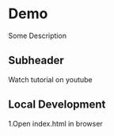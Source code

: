 # Demo

Some Description

## Subheader

Watch tutorial on youtube

## Local Development 

1.Open index.html in browser